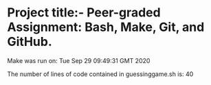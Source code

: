 # Project title:- Peer-graded Assignment: Bash, Make, Git, and GitHub.

Make was run on: 
Tue Sep 29 09:49:31 GMT 2020

The number of lines of code contained in guessinggame.sh is: 
40
